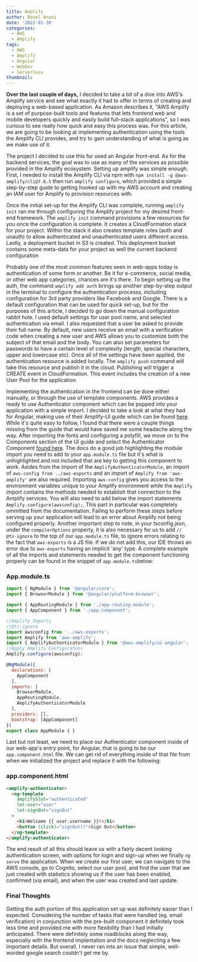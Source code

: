 ```yaml
---
title: Amplify
author: Basel Anani
date: '2022-01-30'
categories:
  - AWS
  - Amplify
tags:
  - AWS
  - Amplify
  - Angular
  - WebDev
  - Serverless
thumbnail: 
---
```


**Over the last couple of days,** I decided to take a bit of a dive into AWS's Amplify service and see what exactly it had to offer in terms of creating and deploying a web-based application. As Amazon describes it, "AWS Amplify is a set of purpose-built tools and features that lets frontend web and mobile developers quickly and easily build full-stack applications", so I was curious to see really how quick and easy this process was. For this article, we are going to be looking at implementing authentication using the tools the Amplify CLI provides, and try to gain understanding of what is going as we make use of it.

The project I decided to use this for used an Angular front-end. As for the backend services, the goal was to use as many of the services as possible provided in the Amplify ecosystem. Setting up amplify was simple enough. First, I needed to install the Amplify CLI via npm with `npm install -g @aws-amplify/cli@7.6.5` then run `amplify configure`, which provided a simple step-by-step guide to getting hooked up with my AWS account and creating an IAM user for Amplify to provision resources with.

Once the initial set-up for the Amplify CLI was complete, running `amplify init` ran me through configuring the Amplify project for my desired front-end framework. The `amplify init` command provisions a few resources for you once the configuration is complete. It creates a CloudFormation stack for your project. Within the stack it also creates template roles (auth and unauth) to allow authenticated and unauthenticated users different access. Lastly, a deployment bucket in S3 is created. This deployment bucket contains some meta-data for your project as well the current backend configuration

Probably one of the most common features seen in web-apps today is authentication of some form or another. Be it for e-commerce, social media, or other web app categories, chances are it's there. To begin setting up the auth, the command `amplify add auth` brings up another step-by-step output in the terminal to configure the authentication processs, including configuration for 3rd party providers like Facebook and Google. There is a default configuration that can be used for quick set-up, but for the purposes of this article, I decided to go down the manual configuration rabbit hole. I used default settings for user pool name, and selected authentication via email. I also requested that a user be asked to provide their full name. By default, new users receive an email with a verification code when creating a new user and AWS allows you to customize both the subject of that email and the body. You can also set parameters for passwords to have a certain level of complexity (length, special characters, upper and lowercase etc). Once all of the settings have been applied, the authentication resource is added locally. The `amplify push` command will take this resource and publish it in the cloud. Publishing will trigger a CREATE event in CloudFormation. This event includes the creation of a new User Pool for the application.

Implementing the authentication in the frontend can be done either manually, or through the use of template components. AWS provides a ready to use Authenticator component which can be popped into your application with a simple import. I decided to take a look at what they had for Angular, making use of their Amplify-UI guide which can be found [here](https://ui.docs.amplify.aws/getting-started/installation?platform=angular). While it's quite easy to follow, I found that there were a couple things missing from the guide that would have saved me some headache along the way. After importing the fonts and configuring a polyfill, we move on to the Components section of the UI guide and select the Authenticator Component [found here](https://ui.docs.amplify.aws/components/authenticator?platform=angular). The docs do a good job highlighting the module import you need to add to your `app.module.ts` file but it's what is unhighlighted and not included that are key to getting this component to work. Asides from the import of the `AmplifyAuthenticatorModule`, an import of `aws-config from ../aws-exports` and an import of `Amplify from 'aws-amplify'` are also required. Importing `aws-config` gives you access to the environment variables unique to your Amplify environment while the `Amplify` import contains the methods needed to establish that connection to the Amplify services. You will also need to add below the import statements `Amplify.configure(awsconfig);`. This part in particular was completely ommitted from the documentation. Failing to perform these steps before serving up your application will lead to an error about Amplify not being configured properly. Another important step to note, in your tsconfig.json, under the `compilerOptions` property, it is also necessary for us to add `// @ts-ignore` to the top of our `app.module.ts` file, to ignore errors relating to the fact that `aws-exports` is a JS file. If we do not add this, our IDE throws an error due to `aws-exports` having an implicit 'any' type. A complete example of all the imports and statements needed to get the component functioning properly can be found in the snippet of `app.module.ts`below:

### App.module.ts
```javascript
import { NgModule } from '@angular/core';
import { BrowserModule } from '@angular/platform-browser';

import { AppRoutingModule } from './app-routing.module';
import { AppComponent } from './app.component';

//Amplify Imports
//@ts-ignore
import awsconfig from '../aws-exports';
import Amplify from 'aws-amplify';
import { AmplifyAuthenticatorModule } from '@aws-amplify/ui-angular';
//Apply Amplify Configuratons
Amplify.configure(awsconfig);

@NgModule({
  declarations: [
    AppComponent
  ],
  imports: [
    BrowserModule,
    AppRoutingModule,
    AmplifyAuthenticatorModule
  ],
  providers: [],
  bootstrap: [AppComponent]
})
export class AppModule { }
```

Last but not least, we need to place our Authenticator component inside of our web-app's entry point, for Angular, that is going to be our `app.component.html` file. We can get rid of everything inside of that file from when we initialized the project and replace it with the following:

### app.component.html
```html
<amplify-authenticator>
  <ng-template
    amplifySlot="authenticated"
    let-user="user"
    let-signOut="signOut"
  >
    <h1>Welcome {{ user.username }}!</h1>
    <button (click)="signOut()">Sign Out</button>
  </ng-template>
</amplify-authenticator>
```

The end result of all this should leave us with a fairly decent looking authentication screen, with options for login and sign-up when we finally `ng serve` the application. When we create our first user, we can navigate to the AWS console, go to Cognito, select our user pool, and find the user that we just created with statistics showing us if the user has been enabled, confirmed (via email), and when the user was created and last update.

### Final Thoughts
Getting the auth portion of this application set up was definitely easier than I expected. Considering the number of tasks that were handled (eg. email verification) in conjunction with the pre-built component it definitely took less time and provided me with more flexibility than I had initially anticipated. There were definitely some roadblocks along the way, especially with the frontend implentation and the docs neglecting a few important details. But overall, I never ran into an issue that simple, well-worded google search couldn't get me by. 



